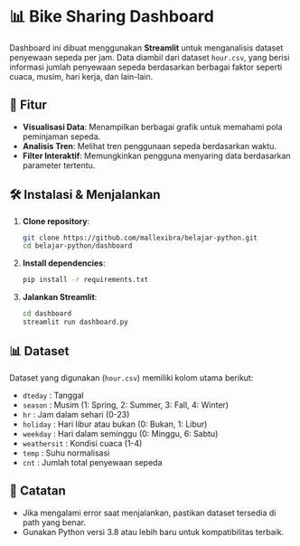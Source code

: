 # 📊 Bike Sharing Dashboard

Dashboard ini dibuat menggunakan **Streamlit** untuk menganalisis dataset penyewaan sepeda per jam. Data diambil dari dataset `hour.csv`, yang berisi informasi jumlah penyewaan sepeda berdasarkan berbagai faktor seperti cuaca, musim, hari kerja, dan lain-lain.

## 🚀 Fitur
- **Visualisasi Data**: Menampilkan berbagai grafik untuk memahami pola peminjaman sepeda.
- **Analisis Tren**: Melihat tren penggunaan sepeda berdasarkan waktu.
- **Filter Interaktif**: Memungkinkan pengguna menyaring data berdasarkan parameter tertentu.

## 🛠 Instalasi & Menjalankan
1. **Clone repository**:
   ```bash
   git clone https://github.com/mallexibra/belajar-python.git
   cd belajar-python/dashboard
   ```

2. **Install dependencies**:
   ```bash
   pip install -r requirements.txt
   ```

3. **Jalankan Streamlit**:
   ```bash
   cd dashboard
   streamlit run dashboard.py
   ```

## 📊 Dataset
Dataset yang digunakan (`hour.csv`) memiliki kolom utama berikut:
- `dteday` : Tanggal
- `season` : Musim (1: Spring, 2: Summer, 3: Fall, 4: Winter)
- `hr` : Jam dalam sehari (0-23)
- `holiday` : Hari libur atau bukan (0: Bukan, 1: Libur)
- `weekday` : Hari dalam seminggu (0: Minggu, 6: Sabtu)
- `weathersit` : Kondisi cuaca (1-4)
- `temp` : Suhu normalisasi
- `cnt` : Jumlah total penyewaan sepeda

## 📌 Catatan
- Jika mengalami error saat menjalankan, pastikan dataset tersedia di path yang benar.
- Gunakan Python versi 3.8 atau lebih baru untuk kompatibilitas terbaik.
